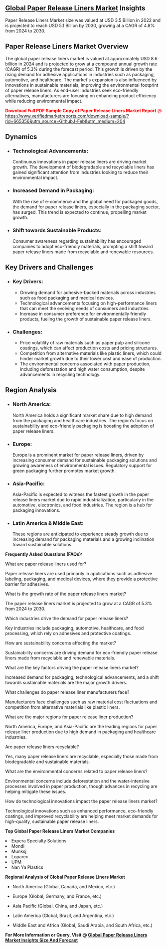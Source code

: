 <h2><a href="https://www.verifiedmarketreports.com/download-sample/?rid=665356&amp;utm_source=GithubJ&amp;utm_medium=204" target="_blank">Global Paper Release Liners Market</a> Insights</h2><p>Paper Release Liners Market size was valued at USD 3.5 Billion in 2022 and is projected to reach USD 5.1 Billion by 2030, growing at a CAGR of 4.8% from 2024 to 2030.</p><p><h2>Paper Release Liners Market Overview</h2> <p>The global paper release liners market is valued at approximately USD 8.6 billion in 2024 and is projected to grow at a compound annual growth rate (CAGR) of 5.3% during the forecast period. This growth is driven by the rising demand for adhesive applications in industries such as packaging, automotive, and healthcare. The market's expansion is also influenced by innovations in sustainable materials, improving the environmental footprint of paper release liners. As end-user industries seek eco-friendly alternatives, manufacturers are focusing on enhancing product efficiency while reducing environmental impact.</p> <p><p><span class=""><span style="color: #ff0000;"><strong>Download Full PDF Sample Copy of Paper Release Liners Market Report</strong> @ </span><a href="https://www.verifiedmarketreports.com/download-sample/?rid=665356&amp;utm_source=GithubJ-Feb&amp;utm_medium=204" target="_blank">https://www.verifiedmarketreports.com/download-sample/?rid=665356&amp;utm_source=GithubJ-Feb&amp;utm_medium=204</a></span></p></p> <h2>Dynamics</h2> <ul> <li><h3>Technological Advancements: </h3>Continuous innovations in paper release liners are driving market growth. The development of biodegradable and recyclable liners has gained significant attention from industries looking to reduce their environmental impact.</li> <li><h3>Increased Demand in Packaging: </h3>With the rise of e-commerce and the global need for packaged goods, the demand for paper release liners, especially in the packaging sector, has surged. This trend is expected to continue, propelling market growth.</li> <li><h3>Shift towards Sustainable Products: </h3>Consumer awareness regarding sustainability has encouraged companies to adopt eco-friendly materials, prompting a shift toward paper release liners made from recyclable and renewable resources.</li> </ul> <h2>Key Drivers and Challenges</h2> <ul> <li><h3>Key Drivers: </h3> <ul> <li>Growing demand for adhesive-backed materials across industries such as food packaging and medical devices.</li> <li>Technological advancements focusing on high-performance liners that can meet the evolving needs of consumers and industries.</li> <li>Increase in consumer preference for environmentally friendly products, fueling the growth of sustainable paper release liners.</li> </ul> </li> <li><h3>Challenges: </h3> <ul> <li>Price volatility of raw materials such as paper pulp and silicone coatings, which can affect production costs and pricing structures.</li> <li>Competition from alternative materials like plastic liners, which could hinder market growth due to their lower cost and ease of production.</li> <li>The environmental concerns associated with paper production, including deforestation and high water consumption, despite advancements in recycling technology.</li> </ul> </li> </ul> <h2>Region Analysis</h2> <ul> <li><h3>North America: </h3>North America holds a significant market share due to high demand from the packaging and healthcare industries. The region’s focus on sustainability and eco-friendly packaging is boosting the adoption of paper release liners.</li> <li><h3>Europe: </h3>Europe is a prominent market for paper release liners, driven by increasing consumer demand for sustainable packaging solutions and growing awareness of environmental issues. Regulatory support for green packaging further promotes market growth.</li> <li><h3>Asia-Pacific: </h3>Asia-Pacific is expected to witness the fastest growth in the paper release liners market due to rapid industrialization, particularly in the automotive, electronics, and food industries. The region is a hub for packaging innovations.</li> <li><h3>Latin America & Middle East: </h3>These regions are anticipated to experience steady growth due to increasing demand for packaging materials and a growing inclination toward sustainable solutions.</li> </ul> <p><strong>Frequently Asked Questions (FAQs):</strong></p> <p>What are paper release liners used for?</p> <p>Paper release liners are used primarily in applications such as adhesive labeling, packaging, and medical devices, where they provide a protective barrier for adhesives.</p> <p>What is the growth rate of the paper release liners market?</p> <p>The paper release liners market is projected to grow at a CAGR of 5.3% from 2024 to 2030.</p> <p>Which industries drive the demand for paper release liners?</p> <p>Key industries include packaging, automotive, healthcare, and food processing, which rely on adhesives and protective coatings.</p> <p>How are sustainability concerns affecting the market?</p> <p>Sustainability concerns are driving demand for eco-friendly paper release liners made from recyclable and renewable materials.</p> <p>What are the key factors driving the paper release liners market?</p> <p>Increased demand for packaging, technological advancements, and a shift towards sustainable materials are the major growth drivers.</p> <p>What challenges do paper release liner manufacturers face?</p> <p>Manufacturers face challenges such as raw material cost fluctuations and competition from alternative materials like plastic liners.</p> <p>What are the major regions for paper release liner production?</p> <p>North America, Europe, and Asia-Pacific are the leading regions for paper release liner production due to high demand in packaging and healthcare industries.</p> <p>Are paper release liners recyclable?</p> <p>Yes, many paper release liners are recyclable, especially those made from biodegradable and sustainable materials.</p> <p>What are the environmental concerns related to paper release liners?</p> <p>Environmental concerns include deforestation and the water-intensive processes involved in paper production, though advances in recycling are helping mitigate these issues.</p> <p>How do technological innovations impact the paper release liners market?</p> <p>Technological innovations such as enhanced performance, eco-friendly coatings, and improved recyclability are helping meet market demands for high-quality, sustainable paper release liners.</p> </p><p><strong>Top Global Paper Release Liners Market Companies</strong></p><div data-test-id=""><p><li>Expera Specialty Solutions</li><li> Mondi</li><li> Munksj</li><li> Loparex</li><li> UPM</li><li> Nan Ya Plastics</li></p><div><strong>Regional Analysis of&nbsp;Global Paper Release Liners Market</strong></div><ul><li dir="ltr"><p dir="ltr">North America&nbsp;(Global, Canada, and Mexico, etc.)</p></li><li dir="ltr"><p dir="ltr">Europe (Global, Germany, and France, etc.)</p></li><li dir="ltr"><p dir="ltr">Asia Pacific&nbsp;(Global, China, and Japan, etc.)</p></li><li dir="ltr"><p dir="ltr">Latin America&nbsp;(Global, Brazil, and Argentina, etc.)</p></li><li dir="ltr">Middle East and Africa&nbsp;(Global, Saudi Arabia, and South Africa, etc.)</li></ul><p><strong>For More Information or Query, Visit @&nbsp;</strong><strong><a href="https://www.verifiedmarketreports.com/product/paper-release-liners-market/?utm_source=GithubJ&amp;utm_medium=204" target="_blank">Global Paper Release Liners Market Insights Size And Forecast</a></strong></p></div>
